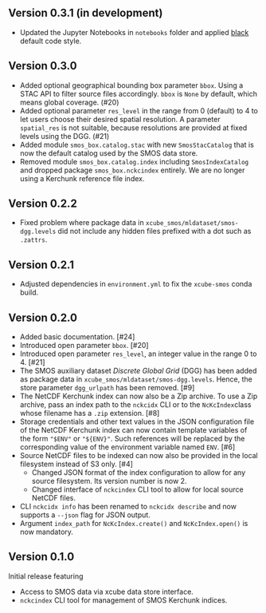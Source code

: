 ## Version 0.3.1 (in development)

* Updated the Jupyter Notebooks in `notebooks` folder and applied 
  [black](https://black.readthedocs.io/) default code style.

## Version 0.3.0

* Added optional geographical bounding box parameter `bbox`. 
  Using a STAC API to filter source files accordingly.
  `bbox` is `None` by default, which means global coverage. (#20)
* Added optional parameter `res_level` in the range from 0 (default) to 4 
  to let users choose their desired spatial resolution. 
  A parameter `spatial_res` is not suitable, 
  because resolutions are provided at fixed levels using the DGG. (#21)
* Added module `smos_box.catalog.stac` with new `SmosStacCatalog`
  that is now the default catalog used by the SMOS data store.
* Removed module `smos_box.catalog.index` including `SmosIndexCatalog` 
  and dropped package `smos_box.nckcindex` entirely.
  We are no longer using a Kerchunk reference file index.

## Version 0.2.2

* Fixed problem where package data in `xcube_smos/mldataset/smos-dgg.levels` 
  did not include any hidden files prefixed with a dot such as `.zattrs`.

## Version 0.2.1

* Adjusted dependencies in `environment.yml` to fix the `xcube-smos` 
  conda build.

## Version 0.2.0

* Added basic documentation. [#24]
* Introduced open parameter `bbox`. [#20]
* Introduced open parameter `res_level`, 
  an integer value in the range 0 to 4. [#21]
* The SMOS auxiliary dataset _Discrete Global Grid_ (DGG)
  has been added as package data in `xcube_smos/mldataset/smos-dgg.levels`.
  Hence, the store parameter `dgg_urlpath` has been removed. [#9]
* The NetCDF Kerchunk index can now also be a Zip archive. 
  To use a Zip archive, pass an index path to the `nckcidx` CLI
  or to the `NcKcIndex`class whose filename has a `.zip`
  extension. [#8]
* Storage credentials and other text values in the JSON configuration 
  file of the NetCDF Kerchunk index can now contain template
  variables of the form `"$ENV"` or `"${ENV}"`. Such references 
  will be replaced by the corresponding value of the environment 
  variable named `ENV`. [#6]
* Source NetCDF files to be indexed can now also be provided in the local 
  filesystem instead of S3 only. [#4]
  - Changed JSON format of the index configuration to allow for any 
    source filesystem. Its version number is now 2.
  - Changed interface of `nckcindex` CLI tool to allow for local
    source NetCDF files.
* CLI `nckcidx info` has been renamed to `nckcidx describe` and now 
  supports a `--json` flag for JSON output.
* Argument `index_path` for `NcKcIndex.create()` and `NcKcIndex.open()`
  is now mandatory.

## Version 0.1.0

Initial release featuring

* Access to SMOS data via xcube data store interface.
* `nckcindex` CLI tool for management of SMOS Kerchunk indices.
